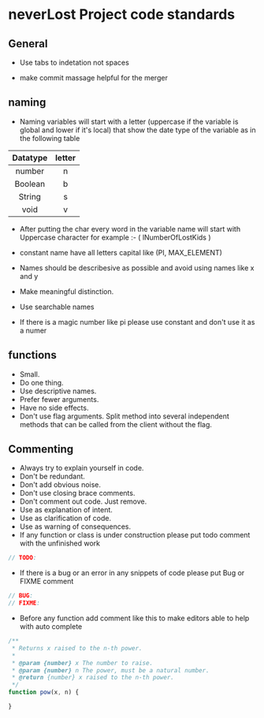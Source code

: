 # neverLost Project code standards

## General

* Use tabs to indetation not spaces 

* make commit massage helpful for the merger


## naming

* Naming variables will start with a letter (uppercase if the variable is global and lower if it's local) that show the date type of the
variable as in the following table

| Datatype | letter |
| :------: | :----: |
|  number  |   n    |
| Boolean  |   b    |
|  String  |   s    |
|   void   |   v    |

* After putting the char every word in the variable name will start with Uppercase 
character for example :- ( lNumberOfLostKids )

* constant name have all letters capital like (PI, MAX_ELEMENT)

* Names should be describesive as possible and avoid using names like x and y

* Make meaningful distinction.

* Use searchable names

* If there is a magic number like pi please use constant and don't use it as a numer

## functions

* Small.
* Do one thing.
* Use descriptive names.
* Prefer fewer arguments.
* Have no side effects.
* Don't use flag arguments. Split method into several independent methods that can be called from the client without the flag.

## Commenting

* Always try to explain yourself in code.
* Don't be redundant.
* Don't add obvious noise.
* Don't use closing brace comments.
* Don't comment out code. Just remove.
* Use as explanation of intent.
* Use as clarification of code.
* Use as warning of consequences.
* If any function or class is under construction please put todo comment with the unfinished work

```c++
// TODO: 
```

* If there is a bug or an error in any snippets of code please put Bug or FIXME comment 

```c++
// BUG:
// FIXME:
```

* Before any function add comment like this to make editors able to help with auto complete 

```javascript
/**
 * Returns x raised to the n-th power.
 *
 * @param {number} x The number to raise.
 * @param {number} n The power, must be a natural number.
 * @return {number} x raised to the n-th power.
 */
function pow(x, n) {

}
```
